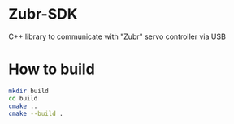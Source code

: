 # Zubr-SDK

C++ library to communicate with "Zubr" servo controller via USB

# How to build

```bash
mkdir build
cd build
cmake ..
cmake --build .
```